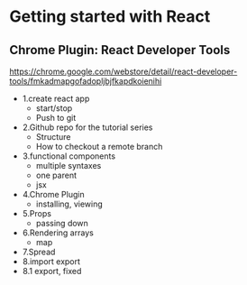 # Getting started with React

## Chrome Plugin: React Developer Tools

https://chrome.google.com/webstore/detail/react-developer-tools/fmkadmapgofadopljbjfkapdkoienihi

- 1.create react app
  - start/stop
  - Push to git
- 2.Github repo for the tutorial series
  - Structure
  - How to checkout a remote branch
- 3.functional components
  - multiple syntaxes
  - one parent
  - jsx
- 4.Chrome Plugin
  - installing, viewing
- 5.Props
  - passing down
- 6.Rendering arrays
  - map
- 7.Spread
- 8.import export
- 8.1 export, fixed
